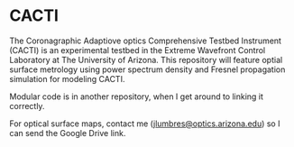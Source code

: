 # CACTI

The Coronagraphic Adaptiove optics Comprehensive Testbed Instrument (CACTI) is an experimental testbed in the Extreme Wavefront Control Laboratory at The University of Arizona. This repository will feature optial surface metrology using power spectrum density and Fresnel propagation simulation for modeling CACTI.

Modular code is in another repository, when I get around to linking it correctly.

For optical surface maps, contact me (jlumbres@optics.arizona.edu) so I can send the Google Drive link.
